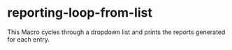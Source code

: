 # reporting-loop-from-list
This Macro cycles through a dropdown list and prints the reports generated for each entry.
